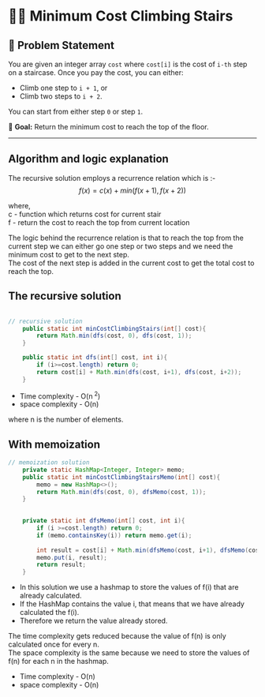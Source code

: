 # 🧗‍♂️ Minimum Cost Climbing Stairs

## 📌 Problem Statement

You are given an integer array `cost` where `cost[i]` is the cost of `i-th` step on a staircase. Once you pay the cost, you can either:

- Climb one step to `i + 1`, or
- Climb two steps to `i + 2`.

You can start from either step `0` or step `1`.

🔽 **Goal:** Return the minimum cost to reach the top of the floor.

---

## Algorithm and logic explanation

The recursive solution employs a recurrence relation which is :-
$$ f(x) = c(x) + min(f(x+1), f(x+2)) $$

where,</br>
c - function which returns cost for current stair</br>
f - return the cost to reach the top from current location

The logic behind the recurrence relation is that to reach the top from the current step we can either go one step or two steps and we need the minimum cost to get to the next step.</br>
The cost of the next step is added in the current cost to get the total cost to reach the top.

## The recursive solution 

```java

// recursive solution
    public static int minCostClimbingStairs(int[] cost){
        return Math.min(dfs(cost, 0), dfs(cost, 1));
    }

    public static int dfs(int[] cost, int i){
        if (i>=cost.length) return 0;
        return cost[i] + Math.min(dfs(cost, i+1), dfs(cost, i+2));
    }
```
- Time complexity - O(n<sup> 2</sup>)
- space complexity - O(n)

where n is the number of elements.

## With memoization

```java
// memoization solution
    private static HashMap<Integer, Integer> memo;
    public static int minCostClimbingStairsMemo(int[] cost){
        memo = new HashMap<>();
        return Math.min(dfs(cost, 0), dfsMemo(cost, 1));
    }

    
    private static int dfsMemo(int[] cost, int i){
        if (i >=cost.length) return 0;
        if (memo.containsKey(i)) return memo.get(i);
        
        int result = cost[i] + Math.min(dfsMemo(cost, i+1), dfsMemo(cost, i+2));
        memo.put(i, result);
        return result;
    }
```
- In this solution we use a hashmap to store the values of f(i) that are already calculated.
- If the HashMap contains the value i, that means that we have already calculated the f(i).
- Therefore we return the value already stored.

The time complexity gets reduced because the value of f(n) is only calculated once for every n.</br>
The space complexity is the same because we need to store the values of f(n) for each n in the hashmap.
- Time complexity - O(n)
- space complexity - O(n) 